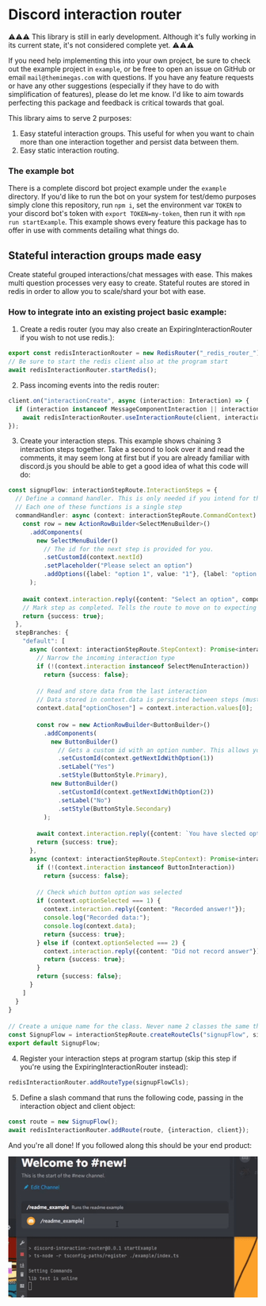# Discord interaction router

⚠⚠⚠ This library is still in early development. Although it's fully working in its current state, it's not considered complete yet. ⚠⚠⚠

If you need help implementing this into your own project, be sure to check out the example project in `example`, or be free to open an issue on GitHub or email `mail@themimegas.com` with questions. If you have any feature requests or have any other suggestions (especially if they have to do with simplification of features), please do let me know. I'd like to aim towards perfecting this package and feedback is critical towards that goal.

This library aims to serve 2 purposes:

1. Easy stateful interaction groups. This useful for when you want to chain more than one interaction together and persist data between them.
2. Easy static interaction routing.

### The example bot

There is a complete discord bot project example under the `example` directory. If you'd like to run the bot on your system for test/demo purposes simply clone this repository, run `npm i`, set the environment var `TOKEN` to your discord bot's token with `export TOKEN=my-token`, then run it with `npm run startExample`. This example shows every feature this package has to offer in use with comments detailing what things do.

## Stateful interaction groups made easy

Create stateful grouped interactions/chat messages with ease. This makes multi question processes very easy to create. Stateful routes are stored in redis in order to allow you to scale/shard your bot with ease.

### How to integrate into an existing project basic example:

1. Create a redis router (you may also create an ExpiringInteractionRouter if you wish to not use redis.):
```ts
export const redisInteractionRouter = new RedisRouter("_redis_router_");
// Be sure to start the redis client also at the program start
await redisInteractionRouter.startRedis();
```

2. Pass incoming events into the redis router:
```ts
client.on("interactionCreate", async (interaction: Interaction) => {
  if (interaction instanceof MessageComponentInteraction || interaction instanceof ModalSubmitInteraction)
    await redisInteractionRouter.useInteractionRoute(client, interaction);
});
```

3. Create your interaction steps. This example shows chaining 3 interaction steps together. Take a second to look over it and read the comments, it may seem long at first but if you are already familiar with discord.js you should be able to get a good idea of what this code will do:
```ts
const signupFlow: interactionStepRoute.InteractionSteps = {
  // Define a command handler. This is only needed if you intend for this flow to be invoked by a command.
  // Each one of these functions is a single step
  commandHandler: async (context: interactionStepRoute.CommandContext): Promise<interactionStepRoute.StepResult> => {
    const row = new ActionRowBuilder<SelectMenuBuilder>()
      .addComponents(
        new SelectMenuBuilder()
          // The id for the next step is provided for you.
          .setCustomId(context.nextId)
          .setPlaceholder("Please select an option")
          .addOptions({label: "option 1", value: "1"}, {label: "option 2", value: "2"}, {label: "option 3", value: "3"})
      );

    await context.interaction.reply({content: "Select an option", components: [row]});
    // Mark step as completed. Tells the route to move on to expecting the next step
    return {success: true};
  },
  stepBranches: {
    "default": [
      async (context: interactionStepRoute.StepContext): Promise<interactionStepRoute.StepResult> => {
        // Narrow the incoming interaction type
        if (!(context.interaction instanceof SelectMenuInteraction))
          return {success: false};

        // Read and store data from the last interaction
        // Data stored in context.data is persisted between steps (must be json serializable)
        context.data["optionChosen"] = context.interaction.values[0];

        const row = new ActionRowBuilder<ButtonBuilder>()
          .addComponents(
            new ButtonBuilder()
              // Gets a custom id with an option number. This allows you to tell which button was pressed
              .setCustomId(context.getNextIdWithOption(1))
              .setLabel("Yes")
              .setStyle(ButtonStyle.Primary),
            new ButtonBuilder()
              .setCustomId(context.getNextIdWithOption(2))
              .setLabel("No")
              .setStyle(ButtonStyle.Secondary)
          );

        await context.interaction.reply({content: `You have slected option ${context.data.optionChosen}, would you like to continue?`, components: [row]});
        return {success: true};
      },
      async (context: interactionStepRoute.StepContext): Promise<interactionStepRoute.StepResult> => {
        if (!(context.interaction instanceof ButtonInteraction))
          return {success: false};

        // Check which button option was selected
        if (context.optionSelected === 1) {
          context.interaction.reply({content: "Recorded answer!"});
          console.log("Recorded data:");
          console.log(context.data);
          return {success: true};
        } else if (context.optionSelected === 2) {
          context.interaction.reply({content: "Did not record answer"});
          return {success: true};
        }
        return {success: false};
      }
    ]
  }
}

// Create a unique name for the class. Never name 2 classes the same thing.
const SignupFlow = interactionStepRoute.createRouteCls("signupFlow", signupFlow);
export default SignupFlow;
```

4. Register your interaction steps at program startup (skip this step if you're using the ExpiringInteractionRouter instead):
```ts
redisInteractionRouter.addRouteType(signupFlowCls);
```

5. Define a slash command that runs the following code, passing in the interaction object and client object:
```ts
const route = new SignupFlow();
await redisInteractionRouter.addRoute(route, {interaction, client});
```

And you're all done! If you followed along this should be your end product:

![example video](./example.gif)
